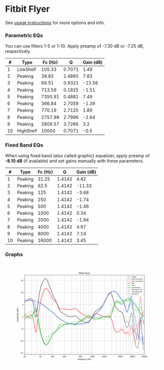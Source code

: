# Fitbit Flyer
See [usage instructions](https://github.com/jaakkopasanen/AutoEq#usage) for more options and info.

### Parametric EQs
You can use filters 1-5 or 1-10. Apply preamp of -7.30 dB or -7.25 dB, respectively.

|   # | Type      |   Fc (Hz) |      Q |   Gain (dB) |
|-----|-----------|-----------|--------|-------------|
|   1 | LowShelf  |    105.33 | 0.7071 |        1.49 |
|   2 | Peaking   |     38.83 | 2.4865 |        7.83 |
|   3 | Peaking   |     66.51 | 0.9321 |      -13.56 |
|   4 | Peaking   |    713.59 | 0.1825 |       -1.51 |
|   5 | Peaking   |   7350.91 | 0.4881 |        7.49 |
|   6 | Peaking   |    366.84 | 2.7059 |       -1.39 |
|   7 | Peaking   |    770.19 | 2.7125 |        1.89 |
|   8 | Peaking   |   2757.98 | 2.7996 |       -2.64 |
|   9 | Peaking   |   3809.57 | 3.7266 |        3.2  |
|  10 | HighShelf |  10000    | 0.7071 |       -0.5  |

### Fixed Band EQs
When using fixed band (also called graphic) equalizer, apply preamp of **-8.10 dB** (if available) and set gains manually with these parameters.

|   # | Type    |   Fc (Hz) |      Q |   Gain (dB) |
|-----|---------|-----------|--------|-------------|
|   1 | Peaking |     31.25 | 1.4142 |        4.42 |
|   2 | Peaking |     62.5  | 1.4142 |      -11.33 |
|   3 | Peaking |    125    | 1.4142 |       -3.68 |
|   4 | Peaking |    250    | 1.4142 |       -1.74 |
|   5 | Peaking |    500    | 1.4142 |       -1.46 |
|   6 | Peaking |   1000    | 1.4142 |        0.34 |
|   7 | Peaking |   2000    | 1.4142 |       -1.94 |
|   8 | Peaking |   4000    | 1.4142 |        4.97 |
|   9 | Peaking |   8000    | 1.4142 |        7.14 |
|  10 | Peaking |  16000    | 1.4142 |        3.45 |

### Graphs
![](./Fitbit%20Flyer.png)
